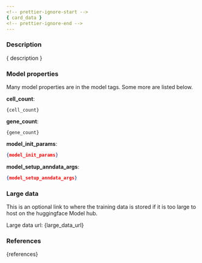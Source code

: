 ```yaml
---
<!-- prettier-ignore-start -->
{ card_data }
<!-- prettier-ignore-end -->
---
```


### Description

{ description }

### Model properties

Many model properties are in the model tags. Some more are listed below.

**cell_count**:

```
{cell_count}
```

**gene_count**:

```
{gene_count}
```

**model_init_params**:

```json
{model_init_params}
```

**model_setup_anndata_args**:

```json
{model_setup_anndata_args}
```

### Large data

This is an optional link to where the training data is stored if it is too large
to host on the huggingface Model hub.

<!-- This field is required for models that haven't been minified by converting to latent
mode. See the scvi-tools documentation for more details. -->

Large data url: {large_data_url}

### References

{references}

